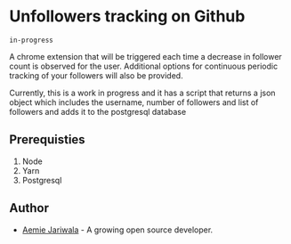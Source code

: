# Unfollowers tracking on Github 
`in-progress`

A chrome extension that will be triggered each time a decrease in follower count is observed for the user. Additional options for continuous periodic tracking of your followers will also be provided. 

Currently, this is a work in progress and it has a script that returns a json object which includes the username, number of followers and list of followers and adds it to the postgresql database

## Prerequisties 
1. Node
2. Yarn 
3. Postgresql

## Author 
* [Aemie Jariwala](https://github.com/AemieJ) - A growing open source developer.